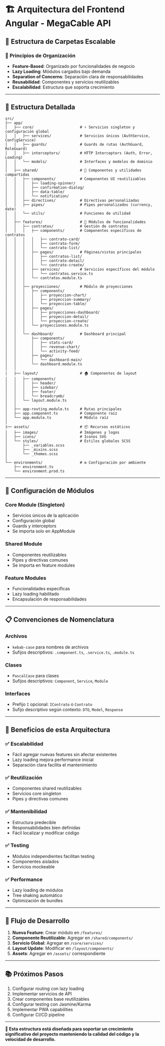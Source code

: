 # 🏗️ Arquitectura del Frontend Angular - MegaCable API

## 📁 Estructura de Carpetas Escalable

### 🎯 **Principios de Organización**
- **Feature-Based**: Organizado por funcionalidades de negocio
- **Lazy Loading**: Módulos cargados bajo demanda
- **Separation of Concerns**: Separación clara de responsabilidades
- **Reusabilidad**: Componentes y servicios reutilizables
- **Escalabilidad**: Estructura que soporta crecimiento

---

## 📂 **Estructura Detallada**

```
src/
├── app/
│   ├── core/                     # ⚡ Servicios singleton y configuración global
│   │   ├── services/             # Servicios únicos (AuthService, ConfigService)
│   │   ├── guards/               # Guards de rutas (AuthGuard, RoleGuard)
│   │   ├── interceptors/         # HTTP Interceptors (Auth, Error, Loading)
│   │   └── models/               # Interfaces y modelos de dominio
│   │
│   ├── shared/                   # 🔄 Componentes y utilidades compartidas
│   │   ├── components/           # Componentes UI reutilizables
│   │   │   ├── loading-spinner/
│   │   │   ├── confirmation-dialog/
│   │   │   ├── data-table/
│   │   │   └── notification/
│   │   ├── directives/           # Directivas personalizadas
│   │   ├── pipes/                # Pipes personalizados (currency, date)
│   │   └── utils/                # Funciones de utilidad
│   │
│   ├── features/                 # 🚀 Módulos de funcionalidades
│   │   ├── contratos/            # Gestión de contratos
│   │   │   ├── components/       # Componentes específicos de contratos
│   │   │   │   ├── contrato-card/
│   │   │   │   ├── contrato-form/
│   │   │   │   └── contrato-list/
│   │   │   ├── pages/            # Páginas/vistas principales
│   │   │   │   ├── contratos-list/
│   │   │   │   ├── contrato-detail/
│   │   │   │   └── contrato-create/
│   │   │   ├── services/         # Servicios específicos del módulo
│   │   │   │   └── contratos.service.ts
│   │   │   └── contratos.module.ts
│   │   │
│   │   ├── proyecciones/         # Módulo de proyecciones
│   │   │   ├── components/
│   │   │   │   ├── proyeccion-chart/
│   │   │   │   ├── proyeccion-summary/
│   │   │   │   └── proyeccion-table/
│   │   │   ├── pages/
│   │   │   │   ├── proyecciones-dashboard/
│   │   │   │   ├── proyeccion-detail/
│   │   │   │   └── proyeccion-create/
│   │   │   └── proyecciones.module.ts
│   │   │
│   │   └── dashboard/            # Dashboard principal
│   │       ├── components/
│   │       │   ├── stats-card/
│   │       │   ├── revenue-chart/
│   │       │   └── activity-feed/
│   │       ├── pages/
│   │       │   └── dashboard-main/
│   │       └── dashboard.module.ts
│   │
│   ├── layout/                   # 🏠 Componentes de layout
│   │   ├── components/
│   │   │   ├── header/
│   │   │   ├── sidebar/
│   │   │   ├── footer/
│   │   │   └── breadcrumb/
│   │   └── layout.module.ts
│   │
│   ├── app-routing.module.ts     # Rutas principales
│   ├── app.component.ts          # Componente raíz
│   └── app.module.ts             # Módulo raíz
│
├── assets/                       # 📦 Recursos estáticos
│   ├── images/                   # Imágenes y logos
│   ├── icons/                    # Iconos SVG
│   └── styles/                   # Estilos globales SCSS
│       ├── _variables.scss
│       ├── _mixins.scss
│       └── _themes.scss
│
└── environments/                 # ⚙️ Configuración por ambiente
    ├── environment.ts
    └── environment.prod.ts
```

---

## 🔧 **Configuración de Módulos**

### **Core Module** (Singleton)
- Servicios únicos de la aplicación
- Configuración global
- Guards y interceptors
- Se importa solo en AppModule

### **Shared Module** 
- Componentes reutilizables
- Pipes y directivas comunes
- Se importa en feature modules

### **Feature Modules**
- Funcionalidades específicas
- Lazy loading habilitado
- Encapsulación de responsabilidades

---

## 📋 **Convenciones de Nomenclatura**

### **Archivos**
- `kebab-case` para nombres de archivos
- Sufijos descriptivos: `.component.ts`, `.service.ts`, `.module.ts`

### **Clases**
- `PascalCase` para clases
- Sufijos descriptivos: `Component`, `Service`, `Module`

### **Interfaces**
- Prefijo `I` opcional: `IContrato` o `Contrato`
- Sufijo descriptivo según contexto: `DTO`, `Model`, `Response`

---

## 🚀 **Beneficios de esta Arquitectura**

### ✅ **Escalabilidad**
- Fácil agregar nuevas features sin afectar existentes
- Lazy loading mejora performance inicial
- Separación clara facilita el mantenimiento

### ✅ **Reutilización**
- Componentes shared reutilizables
- Servicios core singleton
- Pipes y directivas comunes

### ✅ **Mantenibilidad**
- Estructura predecible
- Responsabilidades bien definidas
- Fácil localizar y modificar código

### ✅ **Testing**
- Módulos independientes facilitan testing
- Componentes aislados
- Servicios mockeable

### ✅ **Performance**
- Lazy loading de módulos
- Tree shaking automático
- Optimización de bundles

---

## 🔄 **Flujo de Desarrollo**

1. **Nueva Feature**: Crear módulo en `/features/`
2. **Componente Reutilizable**: Agregar en `/shared/components/`
3. **Servicio Global**: Agregar en `/core/services/`
4. **Layout Update**: Modificar en `/layout/components/`
5. **Assets**: Agregar en `/assets/` correspondiente

---

## 📚 **Próximos Pasos**

1. Configurar routing con lazy loading
2. Implementar servicios de API
3. Crear componentes base reutilizables
4. Configurar testing con Jasmine/Karma
5. Implementar PWA capabilities
6. Configurar CI/CD pipeline

---

**🎯 Esta estructura está diseñada para soportar un crecimiento significativo del proyecto manteniendo la calidad del código y la velocidad de desarrollo.**
